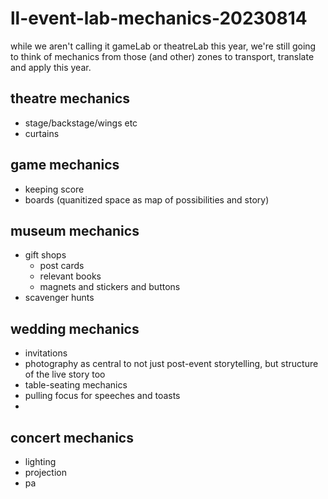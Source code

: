 # ll-event-lab-mechanics-20230814

while we aren't calling it gameLab or theatreLab this year, we're still going to think of mechanics from those (and other) zones to transport, translate and apply this year.

## theatre mechanics

- stage/backstage/wings etc
- curtains

## game mechanics

- keeping score
- boards (quanitized space as map of possibilities and story)


## museum mechanics

- gift shops
  - post cards
  - relevant books
  - magnets and stickers and buttons
- scavenger hunts

## wedding mechanics

- invitations
- photography as central to not just post-event storytelling, but structure of the live story too
- table-seating mechanics
- pulling focus for speeches and toasts
- 

## concert mechanics

- lighting
- projection
- pa


